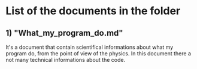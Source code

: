 # List of the documents in the folder

## 1) "What_my_program_do.md"
It's a document that contain scientifical informations about what my program do, from the point of view of the physics. In this document there a not many technical informations about the code.
